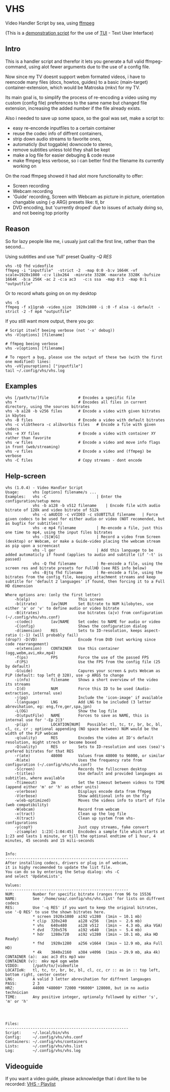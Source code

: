 VHS
===

Video Handler Script by sea, using [ffmpeg](http://ffmpeg.org)

(This is a [demonstration script](http://github.com/sri-arjuna/vhs) for the use of [TUI](http://github.com/sri-arjuna/tui) - Text User Interface)



Intro
-----

This is a handler script and therefor it lets you generate a full valid ffmpeg-command, using alot fewer arguments due to the use of a config file.

Now since my TV doesnt support webm formated videos, i have to reencode many files (docs, howtos, guides) to a basic (main-target) container-extension, which would be Matroska (mkv) for my TV.

Its main goal is, to simplify the process of re-encoding a video using my custom (config file) preferences to the same name but changed file extension, increasing the added number if the file already exists.


Also i needed to save up some space, so the goal was set, make a script to:

* easy re-enconde inputfiles to a certain container
* reuse the codec info of diffrent containers,
* strip down audio streams to favorite ones, 
* automaticly (but toggable) downcode to stereo,
* remove subtitles unless told they shall be kept
* make a log file for easier debuging & code reuse
* make ffmpeg less verbose, so i can better find the filename its currently working on
	
	
	
On the road ffmpeg showed it had alot more functionality to offer:

* Screen recording
* Webcam recording
* 'Guide' recording, Screen with Webcam as picture in picture, orientation changable using (-p ARG) presets like: tl, br
* DVD encoding, but 'currently droped' due to issues of actualy doing so, and not beeing top priority


Reason
------

So for lazy people like me, i usualy just call the first line, rather than the second...

Using subtitles and use 'full' preset Quality *-Q RES*

	vhs -tQ fhd videofile
	ffmpeg -i "inputfile"  -strict -2  -map 0:0 -b:v 1664K -vf scale=1920x1080 -c:v libx264  -minrate 3328K -maxrate 3328K -bufsize 1664K  -b:a 256K -ac 2 -c:a ac3   -c:s ssa  -map 0:3  -map 0:1  "outputfile"


Or to record whats going on on my desktop

	vhs -S
	ffmpeg -f x11grab -video_size  1920x1080 -i :0 -f alsa -i default  -strict -2 -f mp4 "outputfile"



If you still want more output, there you go:

	# Script itself beeing verbose (not '-x' debug))
	vhs -V[options] [filename]
	
	# ffmpeg beeing verbose
	vhs -v[options] [filename]

	# To report a bug, please use the output of these two (with the first one modified) lines:
	vhs -vV[youroptions] ["inputfile"]
	tail ~/.config/vhs/vhs.log


Examples
-----------

	vhs [/path/to/]file				# Encodes a specific file
	vhs *							# Encodes all files in current directory, using the sources bitrates
	vhs -b a128 -b v256 files		# Encode a video with given bitrates in kbytes
	vhs -B files					# Encode a video with default bitrates
	vhs -c vlibtheora -c alibvorbis files	# Encode a file with given codecs
	vhs -e XY files					# Encode a video with container XY rather than favorite
	vhs -w files					# Encode a video and move info flags in front (web/streaming)
	vhs -v files					# Encode a video and (ffmpeg) be verbose
	vhs -C files					# Copy streams - dont encode


Help-screen
-----------

	vhs (1.0.4) - Video Handler Script
	Usage: 		vhs [options] filename/s ...
	Examples:	vhs -C						| Enter the configuration/setup menu
				vhs -b a128 -b v512 filename	| Encode file with audio bitrate of 128k and video bitrate of 512k
				vhs -c aAUDIO -c vVIDEO -c sSUBTITLE filename	| Force given codecs to be used for either audio or video (NOT recomended, but as bugfix for subtitles!)
				vhs -e mp4 filename			| Re-encode a file, just this one time to mp4, using the input files bitrates
				vhs -[S|W|G]				| Record a video from Screen (desktop) or Webcam, or make a Guide-video placing the webcam stream as pip upon a screencast
				vhs -l ger					| Add this language to be added automaticly if found (applies to audio and subtitle (if '-t' is passed)
				vhs -Q fhd filename			| Re-encode a file, using the screen res and bitrate presets for FullHD (see RES info below)
				vhs -Bjtq fhd filename		| Re-encode a file, using the bitrates from the config file, keeping attachment streams and keep subtitle for 'default 2 languages' if found, then forcing it to a Full HD dimension

	Where options are: (only the first letter)
		-h(elp) 					This screen
		-b(itrate)		[av]NUM		Set Bitrate to NUM kilobytes, use either 'a' or 'v' to define audio or video bitrate
		-B(itrates)					Use bitrates (a|v) from configuration (~/.config/vhs/vhs.conf)
		-c(odec)		[av]NAME	Set codec to NAME for audio or video
		-C(onfig)					Shows the configuration dialog
		-d(imension)	RES			Sets to ID-resolution, keeps aspect-ratio (:-1) (will probably fail)
	(drop?)	-D(VD)					Encode from DVD (not working since code rearrangement)
		-e(xtension)	CONTAINER	Use this container (ogg,webm,avi,mkv,mp4)
		-f(ps)			FPS			Force the use of the passed FPS
		-F(PS)						Use the FPS from the config file (25 by default)
		-G(uide)					Capures your screen & puts Webcam as PiP (default: top left @ 320), use -p ARGS to change
		-i(nfo)			filename	Shows a short overview of the video its streams
		-I(d)			NUM			Force this ID to be used (Audio-extraction, internal use)
		-j(pg)						Include the 'icon-image' if available
		-l(anguage)		LNG			Add LNG to be included (3 letter abrevihation, eg: eng,fre,ger,spa,jpn)
		-L(OG)						Show the log file
		-O(utputFile)	NAME		Forces to save as NAME, this is internal use for '-Ep 2|3'
		-p(ip)			LOCATION[NUM]	Possible: tl, tc, tr, br, bc, bl, cl, cc, cr ; optional appending (NO space between) NUM would be the width of the PiP webcam
		-q(uality)		RES			Encodes the video at ID's default resolution, might strech or become boxed
		-Q(uality)		RES			Sets to ID-resolution and uses (sea)'s prefered bitrates for that RES
		-r(ate)			48000		Values from 48000 to 96000, or similar
		-R(ate)						Uses the frequency rate from configuration (~/.config/vhs/vhs.conf)
		-S(creen)					Records the fullscreen desktop
		-t(itles)					Use default and provided langauges as subtitles, where available
		-T(imeout)		2m			Set the timeout between videos to TIME (append either 'm' or 'h' as other units)
		-v(erbose)					Displays encode data from ffmpeg
		-V(erbose)					Show additional info on the fly
		-w(eb-optimized)			Moves the videos info to start of file (web compatibility)
		-W(ebcam)					Record from webcam
		-x(tract)					Clean up the log file
		-X(tract)					Clean up system from vhs-configurations
		-y(copY)					Just copy streams, fake convert
		-z(sample)	1:23[-1:04:45]	Encdodes a sample file which starts at 1:23 and lasts 1 minute, or till the optional endtime of 1 hour, 4 minutes, 45 seconds and 15 mili-seconds


	Info:
	------------------------------------------------------
	After installing codecs, drivers or plug in of webcam,
	it is highy recomended to update the list file.
	You can do so by entering the Setup dialog: vhs -C
	and select 'UpdateLists'.

	Values:
	------------------------------------------------------
	NUM:		Number for specific bitrate (ranges from 96 to 15536
	NAME:		See '/home/sea/.config/vhs/vhs.list' for lists on diffrent codecs
	RES:		Use '-q RES' if you want to keep the original bitrates, use '-Q RES' to use the shown bitrates here.
				* screen 1920x1080 	a192 v1280	(1min ~ 10.1 mb)
				* clip	320x240 	a128 v256	(1min ~  2.6 mb)
				* vhs	640x480 	a128 v512	(1min ~  4.3 mb, aka VGA)
				* dvd	720x576 	a192 v640	(1min ~  5.4 mb)
				* hdr	1280x720	a192 v1280	(1min ~ 10.1 mb, aka HD Ready)
				* fhd 	1920x1280	a256 v1664	(1min ~ 12.9 mb, aka Full HD)
				* 4k 	3840x2160	a384 v4096	(1min ~ 29.9 mb, aka 4k)
	CONTAINER (a):	aac ac3 dts mp3 wav
	CONTAINER (v):  mkv mp4 ogm webm
	VIDEO:		[/path/to/]videofile
	LOCATIoN:	tl, tc, tr, br, bc, bl, cl, cc, cr :: as in :: top left, bottom right, center center
	LNG:		A valid 3 letter abrevihation for diffrent langauges
	PASS:		2 3
	HRZ:		44000 *48000* 72000 *96000* 128000, but im no audio technician
	TIME:		Any positive integer, optionaly followed by either 's', 'm' or 'h'




	Files:		
	------------------------------------------------------
	Script:		~/.local/bin/vhs
	Config:		~/.config/vhs/vhs.conf
	Containers:	~/.config/vhs/containers
	Lists:		~/.config/vhs/vhs.list
	Log:		~/.config/vhs/vhs.log


Videoguide
----------

If you want a video guide, please acknowledge that i dont like to be recorded: [VHS - Playlist](https://www.youtube.com/playlist?list=PLLFcWWccyIef2wUuT-KUMzRdlvNj525mG)

